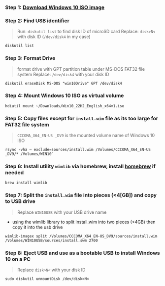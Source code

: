 
### Step 1: [Download Windows 10 ISO image](https://www.microsoft.com/en-us/software-download/windows10ISO)

### Step 2: Find USB identifier 
> Run: `diskutil list` to find disk ID of microSD card
> Replace: `disk>N<`  with disk ID (`/dev/disk4` in my case)

```shell
diskutil list 
```

### Step 3: Format Drive
> format drive with GPT partition table under MS-DOS FAT32 file system
> Replace: `/dev/disk4` with your disk ID

```shell
diskutil eraseDisk MS-DOS "win10Drive" GPT /dev/disk4
```

### Step 4: Mount Windows 10 ISO as virtual volume

```shell
hdiutil mount ~/Downloads/Win10_22H2_English_x64v1.iso 
```

### Step 5: Copy files except for `install.wim` file as its too large for FAT32 file system
> `CCCOMA_X64_EN-US _DV9` is the mounted volume name of Windows 10 ISO

```shell
rsync -vha — exclude=sources/install.wim /Volumes/CCCOMA_X64_EN-US _DV9/* /Volumes/WIN10`
```

### Step 6: Install utility `wimlib` via homebrew, install [homebrew](https://brew.sh/) if needed

```shell
brew install wimlib
```

### Step 7: Split the `install.wim` file into pieces (<4[GB]) and copy to USB drive
> Replace `WIN10USB` with your USB drive name

- using the wimlib library to split install.wim into two pieces (<4GB) then copy it into the usb drive
```shell
wimlib-imagex split /Volumes/CCCOMA_X64_EN-US_DV9/sources/install.wim /Volumes/WIN10USB/sources/install.swm 2700
```

### Step 8: Eject USB and use as a bootable USB to install Windows 10 on a PC
> Replace `disk>N<` with your disk ID

```
sudo diskutil unmountDisk /dev/disk>N<
```